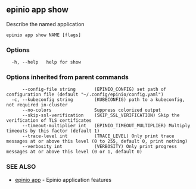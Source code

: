 ## epinio app show

Describe the named application

```
epinio app show NAME [flags]
```

### Options

```
  -h, --help   help for show
```

### Options inherited from parent commands

```
      --config-file string       (EPINIO_CONFIG) set path of configuration file (default "~/.config/epinio/config.yaml")
  -c, --kubeconfig string        (KUBECONFIG) path to a kubeconfig, not required in-cluster
      --no-colors                Suppress colorized output
      --skip-ssl-verification    (SKIP_SSL_VERIFICATION) Skip the verification of TLS certificates
      --timeout-multiplier int   (EPINIO_TIMEOUT_MULTIPLIER) Multiply timeouts by this factor (default 1)
      --trace-level int          (TRACE_LEVEL) Only print trace messages at or above this level (0 to 255, default 0, print nothing)
      --verbosity int            (VERBOSITY) Only print progress messages at or above this level (0 or 1, default 0)
```

### SEE ALSO

* [epinio app](epinio_app.md)	 - Epinio application features

